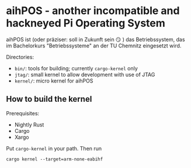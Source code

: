 # aihPOS - another incompatible and hackneyed Pi Operating System

aihPOS ist (oder präziser: soll in Zukunft sein :smirk: ) das Betriebssystem, das im Bachelorkurs "Betriebssysteme" an der TU Chemnitz eingesetzt wird.

Directories:
- `bin/`: tools for building; currently `cargo-kernel` only
- `jtag/`: small kernel to allow development with use of JTAG
- `kernel/`: micro kernel for aihPOS

## How to build the kernel ##
Prerequisites: 
- Nightly Rust
- Cargo
- Xargo

Put `cargo-kernel` in your path. Then run
```
cargo kernel --target=arm-none-eabihf 
```
